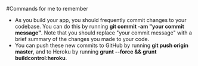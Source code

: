 #Commands for me to remember
- As you build your app, you should frequently commit changes to your codebase. You can do this by running **git commit -am "your commit message"**. Note that you should replace "your commit message" with a brief summary of the changes you made to your code.
- You can push these new commits to GitHub by running **git push origin master**, and to Heroku by running **grunt --force && grunt buildcontrol:heroku**.